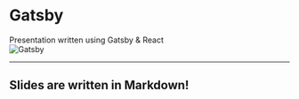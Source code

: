# Gatsby

Presentation written using Gatsby & React  
![Gatsby](https://media2.giphy.com/media/jNdw5Qmy5MOpq/source.gif)

---

## Slides are written in Markdown!
